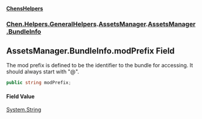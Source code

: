 #### [ChensHelpers](./index 'index')
### [Chen.Helpers.GeneralHelpers](./Chen-Helpers-GeneralHelpers 'Chen.Helpers.GeneralHelpers').[AssetsManager](./Chen-Helpers-GeneralHelpers-AssetsManager 'Chen.Helpers.GeneralHelpers.AssetsManager').[AssetsManager.BundleInfo](./Chen-Helpers-GeneralHelpers-AssetsManager-BundleInfo 'Chen.Helpers.GeneralHelpers.AssetsManager.BundleInfo')
## AssetsManager.BundleInfo.modPrefix Field
The mod prefix is defined to be the identifier to the bundle for accessing. It should always start with "@".  
```csharp
public string modPrefix;
```
#### Field Value
[System.String](https://docs.microsoft.com/en-us/dotnet/api/System.String 'System.String')  
